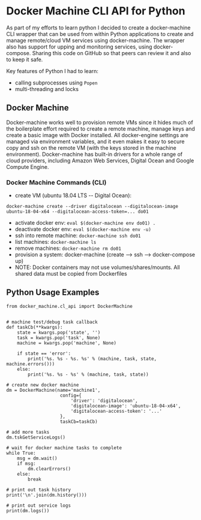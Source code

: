 # Docker Machine CLI API for Python
As part of my efforts to learn python I decided to create a docker-machine CLI wrapper that can be used from within Python applications to create and manage remote/cloud VM services using docker-machine.  The wrapper also has support for upping and monitoring services, using docker-compose.  Sharing this code on GitHub so that peers can review it and also to keep it safe.

Key features of Python I had to learn:
- calling subprocesses using `Popen`
- multi-threading and locks

## Docker Machine
Docker-machine works well to provision remote VMs since it hides much of the boilerplate effort required to create a remote machine, manage keys and create a basic image with Docker installed.  All docker-engine settings are managed via environment variables, and it even makes it easy to secure copy and ssh on the remote VM (with the keys stored in the machine environment).  Docker-machine has built-in drivers for a whole range of cloud providers, including Amazon Web Services, Digital Ocean and Google Compute Engine.


### Docker Machine Commands (CLI)
- create VM (ubuntu 18.04 LTS -- Digital Ocean): 
```
docker-machine create --driver digitalocean --digitalocean-image ubuntu-18-04-x64 --digitalocean-access-token=... do01
```
- activate docker env: `eval $(docker-machine env do01) .`
- deactivate docker env: `eval $(docker-machine env -u)`
- ssh into remote machine: `docker-machine ssh do01`
- list machines: `docker-machine ls`
- remove machines: `docker-machine rm do01`
- provision a system: docker-machine (create --> ssh --> docker-compose up)
- NOTE: Docker containers may not use volumes/shares/mounts. All shared data must be copied from Dockerfiles


## Python Usage Examples

```
from docker_machine.cl_api import DockerMachine


# machine test/debug task callback
def taskCb(**kwargs):
    state = kwargs.pop('state', '')
    task = kwargs.pop('task', None)
    machine = kwargs.pop('machine', None)

    if state == 'error':
        print('%s. %s - %s. %s' % (machine, task, state, machine.errors()))
    else:
        print('%s. %s - %s' % (machine, task, state))

# create new docker machine
dm = DockerMachine(name='machine1', 
                    config={ 
                        'driver': 'digitalocean', 
                        'digitalocean-image': 'ubuntu-18-04-x64', 
                        'digitalocean-access-token': '...'
                    },
                    taskCb=taskCb)

# add more tasks
dm.tskGetServiceLogs()

# wait for docker machine tasks to complete
while True:
    msg = dm.wait() 
    if msg:
        dm.clearErrors()
    else:
        break

# print out task history
print('\n'.join(dm.history()))

# print out service logs
print(dm.logs())


```
